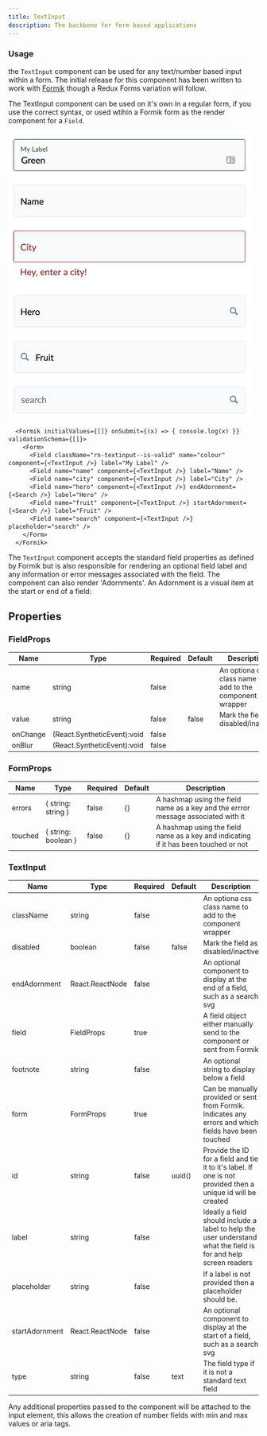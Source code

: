 ```yaml
---
title: TextInput
description: The backbone for form based applications
---
```


### Usage

the `TextInput` component can be used for any text/number based input within a form. The initial release 
for this component has been written to work with <a href="https://jaredpalmer.com/formik/">Formik</a>
though a Redux Forms variation will follow.

The TextInput component can be used on it's own in a regular form, if you use the correct syntax, or used wtihin a Formik form as the render component for a `Field`.

<img src="images/input-examples.png" style="width: 490px"/>

```
  <Formik initialValues={[]} onSubmit={(x) => { console.log(x) }} validationSchema={[]}>
    <Form>
      <Field className="rn-textinput--is-valid" name="colour" component={<TextInput />} label="My Label" />
      <Field name="name" component={<TextInput />} label="Name" />
      <Field name="city" component={<TextInput />} label="City" />
      <Field name="hero" component={<TextInput />} endAdornment={<Search />} label="Hero" />
      <Field name="fruit" component={<TextInput />} startAdornment={<Search />} label="Fruit" />
      <Field name="search" component={<TextInput />} placeholder="search" />
    </Form>
  </Formik>
```

The `TextInput` component accepts the standard field properties as defined by Formik but is also
responsible for rendering an optional field label and any information or error messages associated 
with the field. The component can also render 'Adornments'. An Adornment is a visual item at the start or
end of a field:




## Properties

### FieldProps

| Name       | Type                        | Required | Default | Description                                     
| ---------- | --------------------------- | -------- | ------- | -----------
| name       | string                      | false    |         | An optiona css class name to add to the component wrapper |
| value      | string                      | false    | false   | Mark the field as disabled/inactive |
| onChange   | (React.SyntheticEvent):void | false    |         | 
| onBlur     | (React.SyntheticEvent):void | false    |         |


### FormProps

| Name       | Type                 | Required | Default | Description                                     
| ---------- | -------------------- | -------- | ------- | -----------
| errors     | { string: string }   | false    | {}      | A hashmap using the field name as a key and the errror message associated with it |
| touched    | { string: boolean }  | false    | {}      | A hashmap using the field name as a key and indicating if it has been touched or not |

### TextInput 

| Name            | Type            | Required | Default | Description                                     
| --------------- | --------------- | -------- | ------- | -----------
| className       | string          | false    |         | An optiona css class name to add to the component wrapper |
| disabled        | boolean         | false    | false   | Mark the field as disabled/inactive |
| endAdornment    | React.ReactNode | false    |         | An optional component to display at the end of a field, such as a search svg |
| field           | FieldProps      | true     |         | A field object either manually send to the component or sent from Formik |
| footnote        | string          | false    |         | An optional string to display below a field |
| form            | FormProps       | true     |         | Can be manually provided or sent from Formik. Indicates any errors and which fields have been touched |
| id              | string          | false    | uuid()  | Provide the ID for a field and tie it to it's label. If one is not provided then a unique id will be created |
| label           | string          | false    |         | Ideally a field should include a label to help the user understand what the field is for and help screen readers |
| placeholder     | string          | false    |         | If a label is not provided then a placeholder should be. |
| startAdornment  | React.ReactNode | false    |         | An optional component to display at the start of a field, such as a search svg |
| type            | string          | false    | text    | The field type if it is not a standard text field |
                                                                                 
Any additional properties passed to the component will be attached to the input element, this allows the creation of number fields with min and max values or aria tags.
